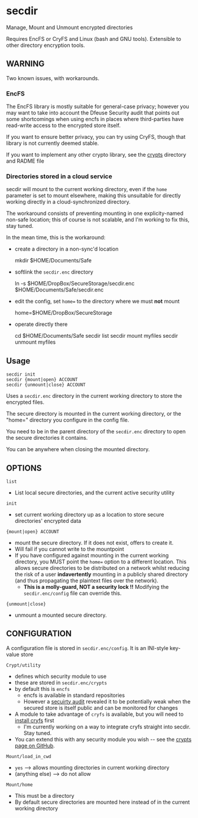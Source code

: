 secdir
===

Manage, Mount and Unmount encrypted directories

Requires EncFS or CryFS and Linux (bash and GNU tools). Extensible to other directory encryption tools.

## WARNING

Two known issues, with workarounds.

### EncFS

The EncFS library is mostly suitable for general-case privacy; however you may want to take into account the Dfeuse Security audit that points out some shortcomings when using encfs in places where third-parties have read-write access to the encrypted store itself.

If you want to ensure better privacy, you can try using CryFS, though that library is not currently deemed stable.

If you want to implement any other crypto library, see the [crypts](crypts) directory and RADME file

### Directories stored in a cloud service

secdir will mount to the current working directory, even if the `home` parameter is set to mount elsewhere, making this unsuitable for directly working directly in a cloud-synchronized directory.

The workaround consists of preventing mounting in one explicity-named non-safe location; this of course is not scalable, and I'm working to fix this, stay tuned.

In the mean time, this is the workaround:

* create a directory in a non-sync'd location

	mkdir $HOME/Documents/Safe

* softlink the `secdir.enc` directory

	ln -s $HOME/DropBox/SecureStorage/secdir.enc $HOME/Documents/Safe/secdir.enc

* edit the config, set `home=` to the directory where we must **not** mount

	home=$HOME/DropBox/SecureStorage

* operate directly there

	cd $HOME/Documents/Safe
	secdir list
	secdir mount myfiles
	secdir unmount myfiles

## Usage

	secdir init
	secdir {mount|open} ACCOUNT
	secdir {unmount|close} ACCOUNT

Uses a `secdir.enc` directory in the current working directory to store the encrypted files.

The secure directory is mounted in the current working directory, or the "home=" directory you configure in the config file.

You need to be in the parent directory of the `secdir.enc` directory to open the secure directories it contains.

You can be anywhere when closing the mounted directory.

## OPTIONS

`list`

* List local secure directories, and the current active security utility

`init`

* set current working directory up as a location to store secure directories' encrypted data

`{mount|open} ACCOUNT`

* mount the secure directory. If it does not exist, offers to create it.
* Will fail if you cannot write to the mountpoint
* If you have configured against mounting in the current working directory, you MUST point the `home=` option to a different location. This allows secure directories to be distributed on a network whilst reducing the risk of a user __indavertently__ mounting in a publicly shared directory (and thus propagating the plaintext files over the network).
	* **This is a molly-guard, NOT a security lock !!** Modifying the `secdir.enc/config` file can override this.

`{unmount|close}`

* unmount a mounted secure directory.

## CONFIGURATION

A configuration file is stored in `secdir.enc/config`. It is an INI-style key-value store

`Crypt/utility`

* defines which security module to use
* these are stored in `secdir.enc/crypts`
* by default this is `encfs`
	* encfs is available in standard repositories
	* However a [secuirty audit](https://defuse.ca/audits/encfs.htm) revealed it to be potentially weak when the secured store is itself public and can be monitored for changes
* A module to take advantage of `cryfs` is available, but you will need to [install cryfs](https://www.cryfs.org/tutorial) first
	* I'm currently working on a way to integrate cryfs straight into secdir. Stay tuned.
* You can extend this with any security module you wish -- see the [crypts page on GitHub](https://github.com/taikedz/handy-scripts/tree/master/projects/secure-dir/crypts).

`Mount/load_in_cwd`

* `yes` --> allows mounting directories in current working directory
* (anything else) --> do not allow

`Mount/home`

* This must be a directory
* By default secure directories are mounted here instead of in the current working directory

